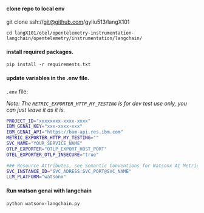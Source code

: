 #### clone repo to local env
git clone ssh://git@github.com/gyliu513/langX101

```console
cd langX101/otel/opentelemetry-instrumentation-langchain/opentelemetry/instrumentation/langchain/
```
  
#### install required packages.  
```console
pip install -r requirements.txt  
```

#### update variables in the .env file.  
  
`.env` file:   
  
*Note: The `METRIC_EXPORTER_HTTP_MY_TESTING` is for dev test use only, you can just leave it as it is.*
```bash
PROJECT_ID="xxxxxxxx-xxxx-xxxx"
IBM_GENAI_KEY="xxx-xxxx-xxx"
IBM_GENAI_API="https://bam-api.res.ibm.com"
METRIC_EXPORTER_HTTP_MY_TESTING=""
SVC_NAME="YOUR_SERVICE_NAME"
OTLP_EXPORTER="OTLP_EXPORT_HOST_PORT"
OTEL_EXPORTER_OTLP_INSECURE="true"

### Resource Attributes, see Semantic Conventions for Watsonx AI Metrics
SVC_INSTANCE_ID="SVC_ADRESS:SVC_PORT@SVC_NAME"
LLM_PLATFORM="watsonx"
```

#### Run watson genai with langchain
```console
python watsonx-langchain.py
```
